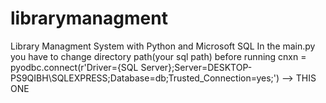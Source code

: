 # librarymanagment
Library Managment System with Python and Microsoft SQL
In the main.py you have to change directory path(your sql path) before running 
cnxn = pyodbc.connect(r'Driver={SQL Server};Server=DESKTOP-PS9QIBH\SQLEXPRESS;Database=db;Trusted_Connection=yes;') --> THIS ONE
